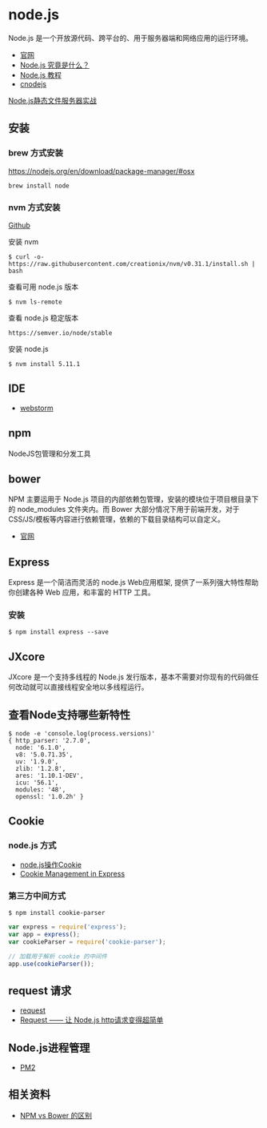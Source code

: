 # node.js

Node.js 是一个开放源代码、跨平台的、用于服务器端和网络应用的运行环境。

* [官网](https://nodejs.org/)
* [Node.js 究竟是什么？](http://www.ibm.com/developerworks/cn/opensource/os-nodejs/)
* [Node.js 教程](http://www.runoob.com/nodejs/nodejs-tutorial.html)
* [cnodejs](https://cnodejs.org/)

[Node.js静态文件服务器实战](http://www.infoq.com/cn/news/2011/11/tyq-nodejs-static-file-server)

## 安装

### brew 方式安装

<https://nodejs.org/en/download/package-manager/#osx>

```shell
brew install node
```

### nvm 方式安装

[Github](https://github.com/creationix/nvm)

安装 nvm

```shell
$ curl -o- https://raw.githubusercontent.com/creationix/nvm/v0.31.1/install.sh | bash
```

查看可用 node.js 版本

```shell
$ nvm ls-remote
```

查看 node.js 稳定版本

```
https://semver.io/node/stable
```

安装 node.js

```shell
$ nvm install 5.11.1
```

## IDE

* [webstorm](https://www.jetbrains.com/webstorm/download/)

## npm

NodeJS包管理和分发工具

## bower

NPM 主要运用于 Node.js 项目的内部依赖包管理，安装的模块位于项目根目录下的 node_modules 文件夹内。而 Bower 大部分情况下用于前端开发，对于CSS/JS/模板等内容进行依赖管理，依赖的下载目录结构可以自定义。

* [官网](http://bower.io/)

## Express

Express 是一个简洁而灵活的 node.js Web应用框架, 提供了一系列强大特性帮助你创建各种 Web 应用，和丰富的 HTTP 工具。

### 安装

```shell
$ npm install express --save
```

## JXcore

JXcore 是一个支持多线程的 Node.js 发行版本，基本不需要对你现有的代码做任何改动就可以直接线程安全地以多线程运行。

## 查看Node支持哪些新特性

```shell
$ node -e 'console.log(process.versions)'
{ http_parser: '2.7.0',
  node: '6.1.0',
  v8: '5.0.71.35',
  uv: '1.9.0',
  zlib: '1.2.8',
  ares: '1.10.1-DEV',
  icu: '56.1',
  modules: '48',
  openssl: '1.0.2h' }
```

## Cookie

### node.js 方式

* [node.js操作Cookie](http://www.cnblogs.com/rubylouvre/archive/2012/08/19/2645644.html?utm_source=tuicool&utm_medium=referral)
* [Cookie Management in Express](https://www.codementor.io/nodejs/tutorial/cookie-management-in-express-js)

### 第三方中间方式

```shell
$ npm install cookie-parser
```

```js
var express = require('express');
var app = express();
var cookieParser = require('cookie-parser');

// 加载用于解析 cookie 的中间件
app.use(cookieParser());
```

## request 请求

* [request](https://github.com/request/request)
* [Request —— 让 Node.js http请求变得超简单](http://www.thinksaas.cn/topics/0/347/347193.html)

## Node.js进程管理

* [PM2](https://github.com/Unitech/PM2)

## 相关资料

* [NPM vs Bower 的区别](http://www.hlqf.net/archives/139.html)

